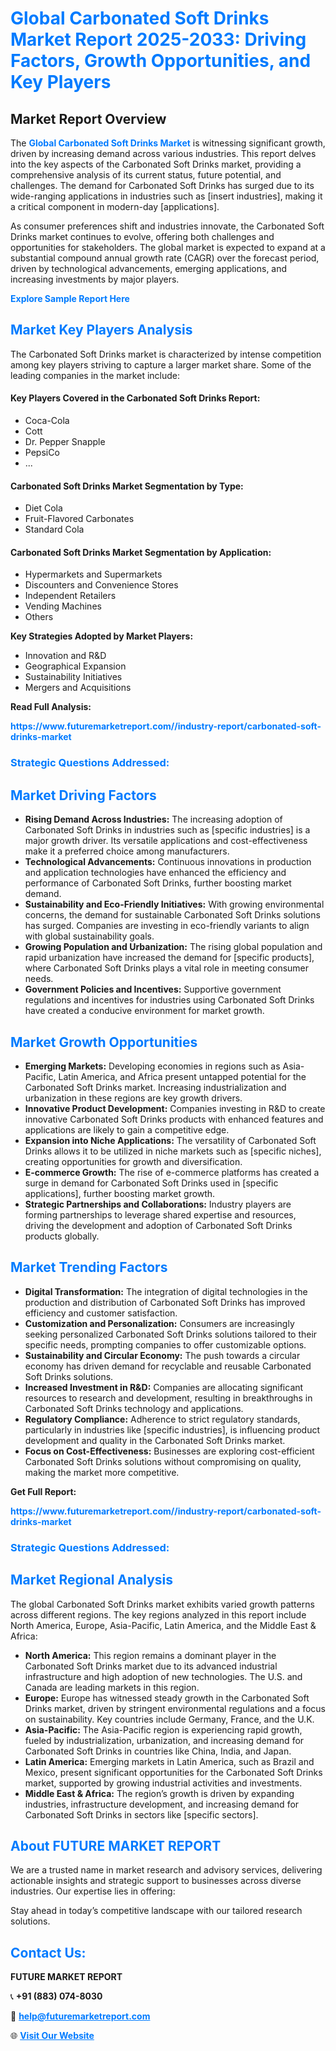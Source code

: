 <h1 style="color: #007BFF;">Global Carbonated Soft Drinks Market Report 2025-2033: Driving Factors, Growth Opportunities, and Key Players</h1>

<section id="overview">
<h2>Market Report Overview</h2>
<p>The <a href="https://www.futuremarketreport.com//industry-report/carbonated-soft-drinks-market" style="color: #007BFF; text-decoration: none;"><strong>Global Carbonated Soft Drinks Market</strong></a> is witnessing significant growth, driven by increasing demand across various industries. This report delves into the key aspects of the Carbonated Soft Drinks market, providing a comprehensive analysis of its current status, future potential, and challenges. The demand for Carbonated Soft Drinks has surged due to its wide-ranging applications in industries such as [insert industries], making it a critical component in modern-day [applications].</p>
<p>As consumer preferences shift and industries innovate, the Carbonated Soft Drinks market continues to evolve, offering both challenges and opportunities for stakeholders. The global market is expected to expand at a substantial compound annual growth rate (CAGR) over the forecast period, driven by technological advancements, emerging applications, and increasing investments by major players.</p>
</section>

<section id="overview">
<p><a href="https://www.futuremarketreport.com//request-sample/reportId=64101" style="color: #007BFF; text-decoration: none;"><strong>Explore Sample Report Here</strong></a></p>
</section>

<section id="key-players">
<h2 style="color: #007BFF;">Market Key Players Analysis</h2>
<p>The Carbonated Soft Drinks market is characterized by intense competition among key players striving to capture a larger market share. Some of the leading companies in the market include:</p>
<h4>Key Players Covered in the Carbonated Soft Drinks Report:</h4>
<ul><li>Coca-Cola</li><li>Cott</li><li>Dr. Pepper Snapple</li><li>PepsiCo</li><li>...</li></ul>
<h4>Carbonated Soft Drinks Market Segmentation by Type:</h4>
<ul><li>Diet Cola</li><li>Fruit-Flavored Carbonates</li><li>Standard Cola</li></ul>

<h4>Carbonated Soft Drinks Market Segmentation by Application:</h4>
<ul><li>Hypermarkets and Supermarkets</li><li>Discounters and Convenience Stores</li><li>Independent Retailers</li><li>Vending Machines</li><li>Others</li></ul>
<p><strong>Key Strategies Adopted by Market Players:</strong></p>
<ul>
<li>Innovation and R&D</li>
<li>Geographical Expansion</li>
<li>Sustainability Initiatives</li>
<li>Mergers and Acquisitions</li>
</ul>
</section>

<section>
<p><strong>Read Full Analysis: </strong></p><a href="https://www.futuremarketreport.com//industry-report/carbonated-soft-drinks-market" style="color: #007BFF; text-decoration: none;"><strong>https://www.futuremarketreport.com//industry-report/carbonated-soft-drinks-market</strong></a>
<h3 style="color: #007BFF;">Strategic Questions Addressed:</h3>
</section>

<section id="driving-factors">
<h2 style="color: #007BFF;">Market Driving Factors</h2>
<ul>
<li><strong>Rising Demand Across Industries:</strong> The increasing adoption of Carbonated Soft Drinks in industries such as [specific industries] is a major growth driver. Its versatile applications and cost-effectiveness make it a preferred choice among manufacturers.</li>
<li><strong>Technological Advancements:</strong> Continuous innovations in production and application technologies have enhanced the efficiency and performance of Carbonated Soft Drinks, further boosting market demand.</li>
<li><strong>Sustainability and Eco-Friendly Initiatives:</strong> With growing environmental concerns, the demand for sustainable Carbonated Soft Drinks solutions has surged. Companies are investing in eco-friendly variants to align with global sustainability goals.</li>
<li><strong>Growing Population and Urbanization:</strong> The rising global population and rapid urbanization have increased the demand for [specific products], where Carbonated Soft Drinks plays a vital role in meeting consumer needs.</li>
<li><strong>Government Policies and Incentives:</strong> Supportive government regulations and incentives for industries using Carbonated Soft Drinks have created a conducive environment for market growth.</li>
</ul>
</section>

<section id="growth-opportunities">
<h2 style="color: #007BFF;">Market Growth Opportunities</h2>
<ul>
<li><strong>Emerging Markets:</strong> Developing economies in regions such as Asia-Pacific, Latin America, and Africa present untapped potential for the Carbonated Soft Drinks market. Increasing industrialization and urbanization in these regions are key growth drivers.</li>
<li><strong>Innovative Product Development:</strong> Companies investing in R&D to create innovative Carbonated Soft Drinks products with enhanced features and applications are likely to gain a competitive edge.</li>
<li><strong>Expansion into Niche Applications:</strong> The versatility of Carbonated Soft Drinks allows it to be utilized in niche markets such as [specific niches], creating opportunities for growth and diversification.</li>
<li><strong>E-commerce Growth:</strong> The rise of e-commerce platforms has created a surge in demand for Carbonated Soft Drinks used in [specific applications], further boosting market growth.</li>
<li><strong>Strategic Partnerships and Collaborations:</strong> Industry players are forming partnerships to leverage shared expertise and resources, driving the development and adoption of Carbonated Soft Drinks products globally.</li>
</ul>
</section>

<section id="trending-factors">
<h2 style="color: #007BFF;">Market Trending Factors</h2>
<ul>
<li><strong>Digital Transformation:</strong> The integration of digital technologies in the production and distribution of Carbonated Soft Drinks has improved efficiency and customer satisfaction.</li>
<li><strong>Customization and Personalization:</strong> Consumers are increasingly seeking personalized Carbonated Soft Drinks solutions tailored to their specific needs, prompting companies to offer customizable options.</li>
<li><strong>Sustainability and Circular Economy:</strong> The push towards a circular economy has driven demand for recyclable and reusable Carbonated Soft Drinks solutions.</li>
<li><strong>Increased Investment in R&D:</strong> Companies are allocating significant resources to research and development, resulting in breakthroughs in Carbonated Soft Drinks technology and applications.</li>
<li><strong>Regulatory Compliance:</strong> Adherence to strict regulatory standards, particularly in industries like [specific industries], is influencing product development and quality in the Carbonated Soft Drinks market.</li>
<li><strong>Focus on Cost-Effectiveness:</strong> Businesses are exploring cost-efficient Carbonated Soft Drinks solutions without compromising on quality, making the market more competitive.</li>
</ul>
</section>

<section>
<p><strong>Get Full Report: </strong></p><a href="https://www.futuremarketreport.com//industry-report/carbonated-soft-drinks-market" style="color: #007BFF; text-decoration: none;"><strong>https://www.futuremarketreport.com//industry-report/carbonated-soft-drinks-market</strong></a>
<h3 style="color: #007BFF;">Strategic Questions Addressed:</h3>
</section>


<section id="regional-analysis">
<h2 style="color: #007BFF;">Market Regional Analysis</h2>
<p>The global Carbonated Soft Drinks market exhibits varied growth patterns across different regions. The key regions analyzed in this report include North America, Europe, Asia-Pacific, Latin America, and the Middle East & Africa:</p>
<ul>
<li><strong>North America:</strong> This region remains a dominant player in the Carbonated Soft Drinks market due to its advanced industrial infrastructure and high adoption of new technologies. The U.S. and Canada are leading markets in this region.</li>
<li><strong>Europe:</strong> Europe has witnessed steady growth in the Carbonated Soft Drinks market, driven by stringent environmental regulations and a focus on sustainability. Key countries include Germany, France, and the U.K.</li>
<li><strong>Asia-Pacific:</strong> The Asia-Pacific region is experiencing rapid growth, fueled by industrialization, urbanization, and increasing demand for Carbonated Soft Drinks in countries like China, India, and Japan.</li>
<li><strong>Latin America:</strong> Emerging markets in Latin America, such as Brazil and Mexico, present significant opportunities for the Carbonated Soft Drinks market, supported by growing industrial activities and investments.</li>
<li><strong>Middle East & Africa:</strong> The region’s growth is driven by expanding industries, infrastructure development, and increasing demand for Carbonated Soft Drinks in sectors like [specific sectors].</li>
</ul>
</section>

<footer>
<h2 style="color: #007BFF;">About FUTURE MARKET REPORT</h2>
<p>We are a trusted name in market research and advisory services, delivering actionable insights and strategic support to businesses across diverse industries. Our expertise lies in offering:</p>

<p>Stay ahead in today’s competitive landscape with our tailored research solutions.</p>

<h2 style="color: #007BFF;">Contact Us:</h2>
<p><strong>FUTURE MARKET REPORT</strong></p>
<p>📞 <strong>+91 (883) 074-8030</strong></p>
<p>📧 <strong><a href="mailto:help@futuremarketreport.com" style="color: #007BFF;">help@futuremarketreport.com</a></strong></p>
<p>🌐 <strong><a href="https://www.futuremarketreport.com/" style="color: #007BFF;">Visit Our Website</a></strong></p>
</footer>